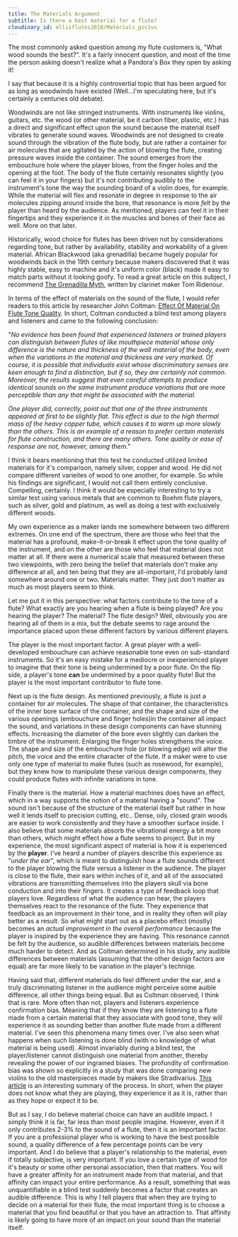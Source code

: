 ```yaml
---
title: The Materials Argument
subtitle: Is there a best material for a flute?
cloudinary_id: ellisflutes2018/Materials_gsc1vs
---
```


The most commonly asked question among my flute customers is, "What wood sounds the best?".  It's a fairly innocent question, and most of the time the person asking doesn't realize what a Pandora's Box they open by asking it!

I say that because it is a highly controvertial topic that has been argued for as long as woodwinds have existed (Well...I'm speculating here, but it's certainly a centuries old debate).

Woodwinds are not like stringed instruments.  With instruments like violins, guitars, etc. the wood (or other material, be it carbon fiber, plastic, etc.) has a direct and significant effect upon the sound because the material itself vibrates to generate sound waves.  Woodwinds are not designed to create sound through the vibration of the flute body, but are rather a container for air molecules that are agitated by the action of blowing the flute, creating pressure waves inside the container.  The sound emerges from the embouchure hole where the player blows, from the finger holes and the opening at the foot.  The body of the flute certainly resonates slightly (you can feel it in your fingers) but it's not contributing audibly to the instrument's tone the way the sounding board of a violin does, for example. While the material will flex and resonate in degree in response to the air molecules zipping around inside the bore, that resonance is more *felt* by the player than heard by the audience.   As mentioned, players can feel it in their fingertips and they experience it in the muscles and bones of their face as well.  More on that later.

Historically, wood choice for flutes has been driven not by considerations regarding tone, but rather by availability, stability and workability of a given material.  African Blackwood (aka grenadilla) became hugely popular for woodwinds back in the 19th century because makers discovered that it was highly stable, easy to machine and it's uniform color (black) made it easy to match parts without it looking goofy.  To read a great article on this subject, I recommend [The Grenadilla Myth](http://ridenourclarinetproducts.com/the-grenadilla-myth.html), written by clarinet maker Tom Ridenour.

In terms of the effect of materials on the sound of the flute, I would refer readers to this article by researcher John Coltman: [Effect Of Material On Flute Tone Quality](https://ccrma.stanford.edu/marl/Coltman/documents/Coltman-1.06.pdf).  In short, Coltman conducted a blind test among players and listeners and came to the following conclusion:

"*No evidence has been found that experienced listeners or trained players can distinguish between flutes of like mouthpiece material whose only difference is the nature and thickness of the wall material of the body, even when the variations in the material and thickness are very marked.  Of course, it is possible that individuals exist whose discriminatory senses are keen enough to find a distinction, but if so, they are certainly not common.  Moreover, the results suggest that even careful attempts to produce identical sounds on the same instrument produce variations that are more perceptible than any that might be associated with the material.*

*One player did, correctly, point out that one of the three instruments appeared at first to be slightly flat.  This effect is due to the high thermal mass of the heavy copper tube, which causes it to warm up more slowly than the others.  This is an example of a reason to prefer certain materials for flute construction, and there are many others.  Tone quality or ease of response are not, however, among them."*

I think it bears mentioning that this test he conducted utilized limited materials for it's comparison, namely silver, copper and wood.  He did not compare different varieites of wood to one another, for example.  So while his findings are significant, I would not call them entirely conclusive.  Compelling, certainly.  I think it would be especially interesting to try a similar test using various metals that are common to Boehm flute players, such as silver, gold and platinum, as well as doing a test with exclusively different woods.

My own experience as a maker lands me somewhere between two different extremes.  On one end of the spectrum, there are those who feel that the material has a profound, make-it-or-break it effect upon the tone quality of the instrument, and on the other are those who feel that material does not matter at all.   If there were a numerical scale that measured between these two viewpoints, with zero being the belief that materials don't make any difference at all, and ten being that they are all-important, I'd probably land somewhere around one or two.   Materials matter.  They just don't matter as much as most players seem to think.

Let me put it in this perspective: what factors contribute to the tone of a flute? What exactly are you hearing when a flute is being played? Are you hearing the player? The material? The flute design?  Well, obviously you are hearing all of them in a mix, but the debate seems to rage around the importance placed upon these different factors by various different players.

The player is the most important factor.  A great player with a well-developed embouchure can achieve reasonable tone even on sub-standard instruments.  So it's an easy mistake for a mediocre or inexperienced player to imagine that their tone is being undermined by a poor flute.  On the flip side, a player's tone **can** be undermined by a poor quality flute!  But the player is the most important contributor to flute tone.

Next up is the flute design.  As mentioned previously, a flute is just a container for air molecules.  The shape of that container, the characteristics of the inner bore surface of the container, and the shape and size of the various openings (embouchure and finger holes)in the container all impact the sound, and variations in these design components can have stunning effects.  Increasing the diameter of the bore even slightly can darken the timbre of the instrument.  Enlarging the finger holes strengthens the voice.  The shape and size of the embouchure hole (or blowing edge) will alter the pitch, the voice and the entire character of the flute.  If a maker were to use only one type of material to make flutes (such as rosewood, for example), but they knew how to manipulate these various design components, they could produce flutes with infinite variations in tone.  

Finally there is the material.  How a material machines does have an effect, which in a way supports the notion of a material having a "sound".  The sound isn't because of the structure of the material itself but rather in how well it lends itself to precision cutting, etc..  Dense, oily, closed grain woods are easier to work consistently and they have a smoother surface inside.  I also believe that some materials absorb the vibrational energy a bit more than others, which might effect how a flute seems to project.   But in my experience, the most significant aspect of material is how it is experienced by the **player**.  I've heard a number of players describe this experience as "*under the ear*", which is meant to distinguish how a flute sounds different to the player blowing the flute versus a listener in the audience.  The player is close to the flute, their ears within inches of it, and all of the associated vibrations are transmitting themselves into the players skull via bone conduction and into their fingers.  It creates a type of feedback loop that players love.  Regardless of what the audience can hear, the players themselves react to the resonance of the flute.  They experience that feedback as an improvement in their tone, and in reality they often will play better as a result.  So what might start out as a placebo effect (mostly) becomes an *actual improvement in the overall performance* because the player is inspired by the experience they are having.  This resonance cannot be felt by the audience, so audible differences between materials become much harder to detect.  And as Coltman determined in his study, any audible differences between materials (assuming that the other design factors are equal) are far more likely to be variation in the player's techniqe.

Having said that, different materials do feel different under the ear, and a truly discriminating listener in the audience might perceive some auible difference, all other things being equal.  But as Coltman observed, I think that is rare.  More often than not, players and listeners experience confirmation bias.  Meaning that if they know they are listening to a flute made from a certain material that they associate with good tone, they will experience it as sounding better than another flute made from a different material.  I've seen this phenomena many times over.  I've also seen what happens when such listening is done blind (with no knowledge of what material is being used).  Almost invariably during a blind test, the player/listener cannot distinguish one material from another, thereby revealing the power of our ingrained biases.  The profundity of confirmation bias was shown so explicitly in a study that was done comparing new violins to the old masterpieces made by makers like Stradivarius.  [This article](https://www.livescience.com/44651-new-violins-beat-stradivarius.html) is an interesting summary of the process.  In short, when the player does not know what they are playing, they experience it as it is, rather than as they hope or expect it to be.

But as I say, I do believe material choice can have an audible impact.  I simply think it is far, far less than most people imagine.  However, even if it only contributes 2-3% to the sound of a flute, then it is an important factor.  If you are a professional player who is working to have the best possible sound, a quality difference of a few percentage points can be very important.  And I do believe that a player's relationship to the material, even if totally subjective, is very important.  If you love a certain type of wood for it's beauty or some other personal association, then that matters.  You will have a greater affinity for an instrument made from that material, and that affinity can impact your entire performance.  As a result, something that was unquantifiable in a blind test suddenly becomes a factor that creates an audible difference.  This is why I tell players that when they are trying to decide on a material for their flute, the most important thing is to choose a material that you find beautiful or that you have an attraction to.  That affinity is likely going to have more of an impact on your sound than the material itself.